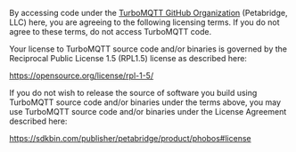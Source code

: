 By accessing code under the [TurboMQTT GitHub Organization](https://github.com/Aaronontheweb/TurboMqtt) (Petabridge, LLC) here, you are agreeing to the following licensing terms. If you do not agree to these terms, do not access TurboMQTT code.

Your license to TurboMQTT source code and/or binaries is governed by the Reciprocal Public License 1.5 (RPL1.5) license as described here:

https://opensource.org/license/rpl-1-5/

If you do not wish to release the source of software you build using TurboMQTT source code and/or binaries under the terms above, you may use TurboMQTT source code and/or binaries under the License Agreement described here:

https://sdkbin.com/publisher/petabridge/product/phobos#license